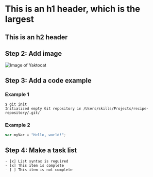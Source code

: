 # This is an h1 header, which is the largest
## This is an h2 header
## Step 2: Add image
![Image of Yaktocat](https://octodex.github.com/images/yaktocat.png)
## Step 3: Add a code example
### Example 1
```
$ git init
Initialized empty Git repository in /Users/skills/Projects/recipe-repository/.git/
```
### Example 2
``` javascript
var myVar = "Hello, world!";
```
## Step 4: Make a task list
```
- [x] List syntax is required
- [x] This item is complete
- [ ] This item is not complete
```
